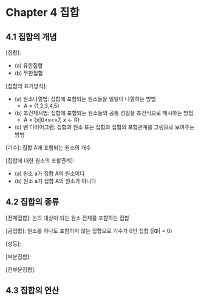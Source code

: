 # Chapter 4 집합

## 4.1 집합의 개념

[집합]: 

* (a) 유한집합
* (b) 무한집합



[집합의 표기방식]:

* (a) 원소나열법: 집합에 포함되는 원소들을 일일이 나열하는 방법
  * A = {1,2,3,4,5}
* (b) 조건제시법: 집합에 포합되는 원소들의 공통 성질을 조건식으로 제시하는 방법
  * A = {x|0<x<=7, x <- R}
* (c) 벤 다이어그램: 집합과 원소 또는 집합과 집합의 포합관계를 그림으로 보여주는 방법



[기수]: 집합 A에 포함되는 원소의 개수



[집합에 대한 원소의 포함관계]:

* (a) 원소 a가 집합 A의 원소이다
* (b) 원소 a가 집합 A의 원소가 아니다



## 4.2 집합의 종류

[전체집합]: 논의 대상이 되는 원소 전체를 포함하는 집합



[공집합]: 원소를 하나도 포함하지 않는 집합으로 기수가 0인 집합 (|Φ| = 0)



[상등]:



[부분집합]:



[진부분집합]: 



## 4.3 집합의 연산

